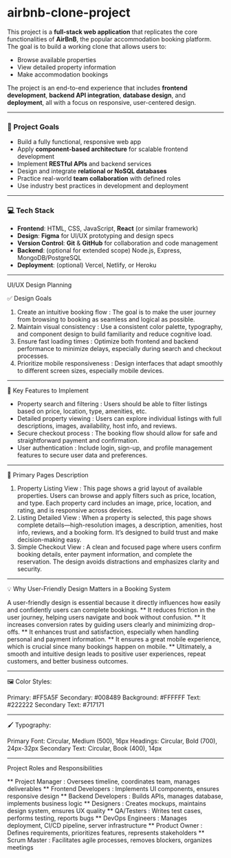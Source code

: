 # airbnb-clone-project

This project is a **full-stack web application** that replicates the core functionalities of **AirBnB**, the popular accommodation booking platform. The goal is to build a working clone that allows users to:

* Browse available properties
* View detailed property information
* Make accommodation bookings

The project is an end-to-end experience that includes **frontend development**, **backend API integration**, **database design**, and **deployment**, all with a focus on responsive, user-centered design.

---

### 🎯 Project Goals

* Build a fully functional, responsive web app
* Apply **component-based architecture** for scalable frontend development
* Implement **RESTful APIs** and backend services
* Design and integrate **relational or NoSQL databases**
* Practice real-world **team collaboration** with defined roles
* Use industry best practices in development and deployment

---

### 💻 Tech Stack

* **Frontend**: HTML, CSS, JavaScript, **React** (or similar framework)
* **Design**: **Figma** for UI/UX prototyping and design specs
* **Version Control**: **Git** & **GitHub** for collaboration and code management
* **Backend**: (optional for extended scope) Node.js, Express, MongoDB/PostgreSQL
* **Deployment**: (optional) Vercel, Netlify, or Heroku

---

UI/UX Design Planning

✅ Design Goals

1. Create an intuitive booking flow : The goal is to make the user journey from browsing to booking as seamless and logical as possible.
2. Maintain visual consistency : Use a consistent color palette, typography, and component design to build familiarity and reduce cognitive load.
3. Ensure fast loading times : Optimize both frontend and backend performance to minimize delays, especially during search and checkout processes.
4. Prioritize mobile responsiveness : Design interfaces that adapt smoothly to different screen sizes, especially mobile devices.

---

🌟 Key Features to Implement

* Property search and filtering : Users should be able to filter listings based on price, location, type, amenities, etc.
* Detailed property viewing : Users can explore individual listings with full descriptions, images, availability, host info, and reviews.
* Secure checkout process : The booking flow should allow for safe and straightforward payment and confirmation.
* User authentication : Include login, sign-up, and profile management features to secure user data and preferences.

---

📄 Primary Pages Description

1. Property Listing View : This page shows a grid layout of available properties. Users can browse and apply filters such as price, location, and type. Each property card includes an image, price, location, and rating, and is responsive across devices.
2. Listing Detailed View : When a property is selected, this page shows complete details—high-resolution images, a description, amenities, host info, reviews, and a booking form. It’s designed to build trust and make decision-making easy.
3. Simple Checkout View : A clean and focused page where users confirm booking details, enter payment information, and complete the reservation. The design avoids distractions and emphasizes clarity and security.

---

💡 Why User-Friendly Design Matters in a Booking System

A user-friendly design is essential because it directly influences how easily and confidently users can complete bookings.
** It reduces friction in the user journey, helping users navigate and book without confusion.
** It increases conversion rates by guiding users clearly and minimizing drop-offs.
** It enhances trust and satisfaction, especially when handling personal and payment information.
** It ensures a great mobile experience, which is crucial since many bookings happen on mobile.
** Ultimately, a smooth and intuitive design leads to positive user experiences, repeat customers, and better business outcomes.

---

🖼️ Color Styles:

Primary: #FF5A5F
Secondary: #008489
Background: #FFFFFF
Text: #222222
Secondary Text: #717171

---

🖌️ Typography:

Primary Font: Circular, Medium (500), 16px
Headings: Circular, Bold (700), 24px-32px
Secondary Text: Circular, Book (400), 14px

---

Project Roles and Responsibilities

** Project Manager	: Oversees timeline, coordinates team, manages deliverables
** Frontend Developers	: Implements UI components, ensures responsive design
** Backend Developers : Builds APIs, manages database, implements business logic
** Designers	: Creates mockups, maintains design system, ensures UX quality
** QA/Testers : Writes test cases, performs testing, reports bugs
** DevOps Engineers : Manages deployment, CI/CD pipeline, server infrastructure
** Product Owner : Defines requirements, prioritizes features, represents stakeholders
** Scrum Master : Facilitates agile processes, removes blockers, organizes meetings
